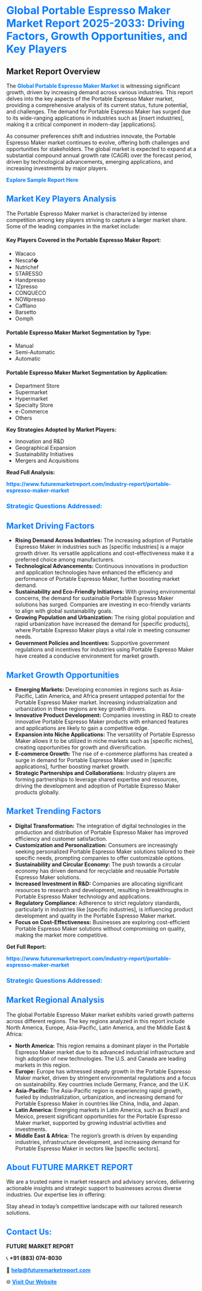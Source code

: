 <h1 style="color: #007BFF;">Global Portable Espresso Maker Market Report 2025-2033: Driving Factors, Growth Opportunities, and Key Players</h1>

<section id="overview">
<h2>Market Report Overview</h2>
<p>The <a href="https://www.futuremarketreport.com/industry-report/portable-espresso-maker-market" style="color: #007BFF; text-decoration: none;"><strong>Global Portable Espresso Maker Market</strong></a> is witnessing significant growth, driven by increasing demand across various industries. This report delves into the key aspects of the Portable Espresso Maker market, providing a comprehensive analysis of its current status, future potential, and challenges. The demand for Portable Espresso Maker has surged due to its wide-ranging applications in industries such as [insert industries], making it a critical component in modern-day [applications].</p>
<p>As consumer preferences shift and industries innovate, the Portable Espresso Maker market continues to evolve, offering both challenges and opportunities for stakeholders. The global market is expected to expand at a substantial compound annual growth rate (CAGR) over the forecast period, driven by technological advancements, emerging applications, and increasing investments by major players.</p>
</section>

<section id="overview">
<p><a href="https://www.futuremarketreport.com/request-sample/reportId=43286" style="color: #007BFF; text-decoration: none;"><strong>Explore Sample Report Here</strong></a></p>
</section>

<section id="key-players">
<h2 style="color: #007BFF;">Market Key Players Analysis</h2>
<p>The Portable Espresso Maker market is characterized by intense competition among key players striving to capture a larger market share. Some of the leading companies in the market include:</p>
<h4>Key Players Covered in the Portable Espresso Maker Report:</h4>
<ul><li>Wacaco</li><li>Nescaf�</li><li>Nutrichef</li><li>STARESSO</li><li>Handpresso</li><li>1Zpresso</li><li>CONQUECO</li><li>NOWpresso</li><li>Cafflano</li><li>Barsetto</li><li>Oomph</li></ul>
<h4>Portable Espresso Maker Market Segmentation by Type:</h4>
<ul><li>Manual</li><li>Semi-Automatic</li><li>Automatic</li></ul>

<h4>Portable Espresso Maker Market Segmentation by Application:</h4>
<ul><li>Department Store</li><li>Supermarket</li><li>Hypermarket</li><li>Specialty Store</li><li>e-Commerce</li><li>Others</li></ul>
<p><strong>Key Strategies Adopted by Market Players:</strong></p>
<ul>
<li>Innovation and R&D</li>
<li>Geographical Expansion</li>
<li>Sustainability Initiatives</li>
<li>Mergers and Acquisitions</li>
</ul>
</section>

<section>
<p><strong>Read Full Analysis: </strong></p><a href="https://www.futuremarketreport.com/industry-report/portable-espresso-maker-market" style="color: #007BFF; text-decoration: none;"><strong>https://www.futuremarketreport.com/industry-report/portable-espresso-maker-market</strong></a>
<h3 style="color: #007BFF;">Strategic Questions Addressed:</h3>
</section>

<section id="driving-factors">
<h2 style="color: #007BFF;">Market Driving Factors</h2>
<ul>
<li><strong>Rising Demand Across Industries:</strong> The increasing adoption of Portable Espresso Maker in industries such as [specific industries] is a major growth driver. Its versatile applications and cost-effectiveness make it a preferred choice among manufacturers.</li>
<li><strong>Technological Advancements:</strong> Continuous innovations in production and application technologies have enhanced the efficiency and performance of Portable Espresso Maker, further boosting market demand.</li>
<li><strong>Sustainability and Eco-Friendly Initiatives:</strong> With growing environmental concerns, the demand for sustainable Portable Espresso Maker solutions has surged. Companies are investing in eco-friendly variants to align with global sustainability goals.</li>
<li><strong>Growing Population and Urbanization:</strong> The rising global population and rapid urbanization have increased the demand for [specific products], where Portable Espresso Maker plays a vital role in meeting consumer needs.</li>
<li><strong>Government Policies and Incentives:</strong> Supportive government regulations and incentives for industries using Portable Espresso Maker have created a conducive environment for market growth.</li>
</ul>
</section>

<section id="growth-opportunities">
<h2 style="color: #007BFF;">Market Growth Opportunities</h2>
<ul>
<li><strong>Emerging Markets:</strong> Developing economies in regions such as Asia-Pacific, Latin America, and Africa present untapped potential for the Portable Espresso Maker market. Increasing industrialization and urbanization in these regions are key growth drivers.</li>
<li><strong>Innovative Product Development:</strong> Companies investing in R&D to create innovative Portable Espresso Maker products with enhanced features and applications are likely to gain a competitive edge.</li>
<li><strong>Expansion into Niche Applications:</strong> The versatility of Portable Espresso Maker allows it to be utilized in niche markets such as [specific niches], creating opportunities for growth and diversification.</li>
<li><strong>E-commerce Growth:</strong> The rise of e-commerce platforms has created a surge in demand for Portable Espresso Maker used in [specific applications], further boosting market growth.</li>
<li><strong>Strategic Partnerships and Collaborations:</strong> Industry players are forming partnerships to leverage shared expertise and resources, driving the development and adoption of Portable Espresso Maker products globally.</li>
</ul>
</section>

<section id="trending-factors">
<h2 style="color: #007BFF;">Market Trending Factors</h2>
<ul>
<li><strong>Digital Transformation:</strong> The integration of digital technologies in the production and distribution of Portable Espresso Maker has improved efficiency and customer satisfaction.</li>
<li><strong>Customization and Personalization:</strong> Consumers are increasingly seeking personalized Portable Espresso Maker solutions tailored to their specific needs, prompting companies to offer customizable options.</li>
<li><strong>Sustainability and Circular Economy:</strong> The push towards a circular economy has driven demand for recyclable and reusable Portable Espresso Maker solutions.</li>
<li><strong>Increased Investment in R&D:</strong> Companies are allocating significant resources to research and development, resulting in breakthroughs in Portable Espresso Maker technology and applications.</li>
<li><strong>Regulatory Compliance:</strong> Adherence to strict regulatory standards, particularly in industries like [specific industries], is influencing product development and quality in the Portable Espresso Maker market.</li>
<li><strong>Focus on Cost-Effectiveness:</strong> Businesses are exploring cost-efficient Portable Espresso Maker solutions without compromising on quality, making the market more competitive.</li>
</ul>
</section>

<section>
<p><strong>Get Full Report: </strong></p><a href="https://www.futuremarketreport.com/industry-report/portable-espresso-maker-market" style="color: #007BFF; text-decoration: none;"><strong>https://www.futuremarketreport.com/industry-report/portable-espresso-maker-market</strong></a>
<h3 style="color: #007BFF;">Strategic Questions Addressed:</h3>
</section>


<section id="regional-analysis">
<h2 style="color: #007BFF;">Market Regional Analysis</h2>
<p>The global Portable Espresso Maker market exhibits varied growth patterns across different regions. The key regions analyzed in this report include North America, Europe, Asia-Pacific, Latin America, and the Middle East & Africa:</p>
<ul>
<li><strong>North America:</strong> This region remains a dominant player in the Portable Espresso Maker market due to its advanced industrial infrastructure and high adoption of new technologies. The U.S. and Canada are leading markets in this region.</li>
<li><strong>Europe:</strong> Europe has witnessed steady growth in the Portable Espresso Maker market, driven by stringent environmental regulations and a focus on sustainability. Key countries include Germany, France, and the U.K.</li>
<li><strong>Asia-Pacific:</strong> The Asia-Pacific region is experiencing rapid growth, fueled by industrialization, urbanization, and increasing demand for Portable Espresso Maker in countries like China, India, and Japan.</li>
<li><strong>Latin America:</strong> Emerging markets in Latin America, such as Brazil and Mexico, present significant opportunities for the Portable Espresso Maker market, supported by growing industrial activities and investments.</li>
<li><strong>Middle East & Africa:</strong> The region’s growth is driven by expanding industries, infrastructure development, and increasing demand for Portable Espresso Maker in sectors like [specific sectors].</li>
</ul>
</section>

<footer>
<h2 style="color: #007BFF;">About FUTURE MARKET REPORT</h2>
<p>We are a trusted name in market research and advisory services, delivering actionable insights and strategic support to businesses across diverse industries. Our expertise lies in offering:</p>

<p>Stay ahead in today’s competitive landscape with our tailored research solutions.</p>

<h2 style="color: #007BFF;">Contact Us:</h2>
<p><strong>FUTURE MARKET REPORT</strong></p>
<p>📞 <strong>+91 (883) 074-8030</strong></p>
<p>📧 <strong><a href="mailto:help@futuremarketreport.com" style="color: #007BFF;">help@futuremarketreport.com</a></strong></p>
<p>🌐 <strong><a href="https://www.futuremarketreport.com/" style="color: #007BFF;">Visit Our Website</a></strong></p>
</footer>